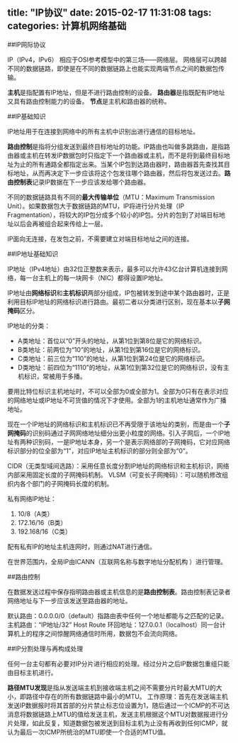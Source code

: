 title: "IP协议"
date: 2015-02-17 11:31:08
tags:
categories: 计算机网络基础
---

##IP网际协议

IP（IPv4，IPv6） 相应于OSI参考模型中的第三场——网络层。
网络层可以跨越不同的数据链路，即使是在不同的数据链路上也能实现两端节点之间的数据包传输。

**主机**是指配置有IP地址，但是不进行路由控制的设备。
**路由器**是指既配有IP地址又具有路由控制能力的设备。
**节点**是主机和路由器的统称。

##IP基础知识

IP地址用于在连接到网络中的所有主机中识别出进行通信的目标地址。

**路由控制**是指将分组发送到最终目标地址的功能。IP路由也叫做多跳路由，是指路由器或主机在转发IP数据包时只指定下一个路由器或主机，而不是将到最终目标地址为止的所有通路全都指定出来。当某个IP包到达路由器时，路由器首先查找其目标地址，从而再决定下一步应该将这个包发往哪个路由器，然后将包发送过去。**路由控制表**记录IP数据在下一步应该发给哪个路由器。

不同的数据链路具有不同的**最大传输单位**（MTU：Maximum Transmission Unit）。如果数据包大于数据链路的MTU，IP将进行分片处理（IP Fragmentation），将较大的IP包分成多个较小的IP包。分片的包到了对端目标地址以后会再被组合起来传给上一层。

IP面向无连接，在发包之前，不需要建立对端目标地址之间的连接。

<!-- more -->

##IP地址基础知识

IP地址（IPv4地址）由32位正整数来表示，最多可以允许43亿台计算机连接到网络，每一台主机上的每一块网卡（NIC）都得设置IP地址。

IP地址由**网络标识**和**主机标识**两部分组成，IP包被转发到途中某个路由器时，正是利用目标IP地址的网络标识进行路由。最初二者以分类进行区别，现在基本以**子网掩码**区分。

IP地址的分类：
- A类地址：首位以“0”开头的地址，从第1位到第8位是它的网络标识。
- B类地址：前两位为“10”的地址，从第1位到第16位是它的网络标识。
- C类地址：前三位为“110”的地址，从第1位到第24位是它的网络标识。
- D类地址：前四位为“1110”的地址，从第1位到第32位是它的网络标识，没有主机标识，常被用于多播。

要用比特位标识主机地址时，不可以全部为0或全部为1。全部为0只有在表示对应的网络地址或IP地址不可货值的情况下才使用。全部为1的主机地址通常作为广播地址。

现在一个IP地址的网络标识和主机标识已不再受限于该地址的类别，而是由一个**子网掩码**的识别码通过子网网络地址细分出更小粒度的网络。引入子网后，一个IP地址有两种识别码，一是IP地址本身，另一个是表示网络部的子网掩码，它对应网络标识部分的位全部为“1”，对应IP地址主机标识的部分则全部为“0”。

CIDR（无类型域间选路）：采用任意长度分割IP地址的网络标识和主机标识，网络内部采用固定长度的子网掩码机制。
VLSM（可变长子网掩码）：可以随机修改组织内各个部门的子网掩码长度的机制。

私有网络IP地址：
1. 10/8（A类）
2. 172.16/16（B类）
3. 192.168/16（C类）

配有私有IP的地址主机连网时，则通过NAT进行通信。

在世界范围内，全局IP由ICANN（互联网名称与数字地址分配机构 ）进行管理。

##路由控制

在数据发送过程中保存指明路由器或主机信息的是**路由控制表**。路由控制表记录者网络地址与下一步应该发送至路由器的地址。

默认路由：0.0.0.0/0（default）指路由表中任何一个地址都能与之匹配的记录。
主机路由：“IP地址/32” Host Route
环回地址：127.0.0.1（localhost）同一台计算机上的程序之间惊醒网络通信时所用，数据包不会流向网络。

##IP分割处理与再构成处理

任何一台主句都有必要对IP分片进行相应的处理。经过分片之后IP数据包重组只能由目标主机进行。

**路径MTU发现**是指从发送端主机到接收端主机之间不需要分片时最大MTU的大小，即路径中存在的所有数据链路中最小的MTU。
工作原理：首先在发送端主机发送IP数据报时将其首部的分片禁止标志位设置为1，随后通过一个ICMP的不可达消息将数据链路上MTU的值给发送主机，发送主机根据这个MTU对数据报进行分片处理，如此反复，知道数据包被发送到目标主机为止没有再收到任何ICMP，就认为最后一次ICMP所统治的MTU即使一个合适的MTU值。


